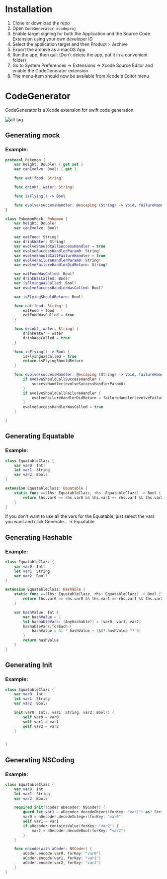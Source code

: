 # Installation
1. Clone or download the repo
2. Open ``CodeGenerator.xcodeproj``
3. Enable target signing for both the Application and the Source Code Extension using your own developer ID
4. Select the application target and then Product > Archive
5. Export the archive as a macOS App
6. Run the app, then quit (Don't delete the app, put it in a convenient folder)
7. Go to System Preferences -> Extensions -> Xcode Source Editor and enable the CodeGenerator extension
8. The menu-item should now be available from Xcode's Editor menu

# CodeGenerator
CodeGenerator is a Xcode extension for swift code generation.

![alt tag](https://j.gifs.com/pgVEVr.gif)

## Generating mock

### Example:

```swift
protocol Pokemon {
    var height: Double! { get set }
    var canEvolve: Bool! { get }

    func eat(food: String)

    func drink(_ water: String)

    func isFlying() -> Bool

    func evolve(successHandler: @escaping (String) -> Void, failureHandler: (String?) -> String?)
}
```

```swift
class PokemonMock: Pokemon {
    var height: Double!
    var canEvolve: Bool!

    var eatFood: String?
    var drinkWater: String?
    var evolveShouldCallSuccessHandler = true
    var evolveSuccessHandlerParam0: String!
    var evolveShouldCallFailureHandler = true
    var evolveFailureHandlerParam0: String!
    var evolveFailureHandlerDidReturn: String?

    var eatFoodWasCalled: Bool?
    var drinkWasCalled: Bool?
    var isFlyingWasCalled: Bool?
    var evolveSuccessHandlerWasCalled: Bool?

    var isFlyingShouldReturn: Bool!

    func eat(food: String) {
        eatFood = food
        eatFoodWasCalled = true
    }

    func drink(_ water: String) {
        drinkWater = water
        drinkWasCalled = true
    }

    func isFlying() -> Bool {
        isFlyingWasCalled = true
        return isFlyingShouldReturn
    }

    func evolve(successHandler: @escaping (String) -> Void, failureHandler: (String?) -> String?) {
        if evolveShouldCallSuccessHandler {
            successHandler(evolveSuccessHandlerParam0)
        }
        if evolveShouldCallFailureHandler {
            evolveFailureHandlerDidReturn = failureHandler(evolveFailureHandlerParam0)
        }
        evolveSuccessHandlerWasCalled = true
    }

}
```

## Generating Equatable
### Example:
```swift
class EquatableClazz {
    var var0: Int!
    let var1: String
    var var2: Bool?
}
```

```swift
extension EquatableClazz: Equatable {
    static func ==(lhs: EquatableClazz, rhs: EquatableClazz) -> Bool {
        return lhs.var0 == rhs.var0 && lhs.var1 == rhs.var1 && lhs.var2 == rhs.var2
    }
}
```

if you don't want to use all the vars for the Equatable, just select the vars you want and click Generate... -> Equatable

## Generating Hashable
### Example:
```swift
class EquatableClazz {
    var var0: Int!
    let var1: String
    var var2: Bool?
}
```

```swift
extension EquatableClazz: Hashable {
    static func ==(lhs: EquatableClazz, rhs: EquatableClazz) -> Bool {
        return lhs.var0 == rhs.var0 && lhs.var1 == rhs.var1 && lhs.var2 == rhs.var2
    }

    var hashValue: Int {
        var hashValue = 1
        let hashableVars: [AnyHashable?] = [var0, var1, var2]
        hashableVars.forEach {
            hashValue = 31 * hashValue + ($0?.hashValue ?? 0)
        }
        return hashValue
    }
}
```


## Generating Init
### Example:
```swift
class EquatableClazz {
    var var0: Int!
    let var1: String
    var var2: Bool?

    init(var0: Int?, var1: String, var2: Bool?) {
        self.var0 = var0
        self.var1 = var1
        self.var2 = var2
    }


}
```

## Generating NSCoding
### Example:
```swift
class EquatableClazz {
    var var0: Int
    let var1: String
    var var2: Bool?

    required init?(coder aDecoder: NSCoder) {
        guard let var1 = aDecoder.decodeObject(forKey: "var1") as? String else { return nil }
        var0 = aDecoder.decodeInteger(forKey: "var0")
        self.var1 = var1
        if aDecoder.containsValue(forKey: "var2") {
            var2 = aDecoder.decodeBool(forKey: "var2")
        }
    }

    func encode(with aCoder: NSCoder) {
        aCoder.encode(var0, forKey: "var0")
        aCoder.encode(var1, forKey: "var1")
        aCoder.encode(var2, forKey: "var2")
    }
}
```

